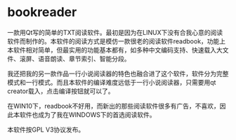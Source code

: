 # bookreader

一款用Qt写的简单的TXT阅读软件。最初是因为在LINUX下没有合我心意的阅读软件而制作的。本软件的阅读方式是模仿一款很老的阅读软件readbook，功能上本软件相对简单，但最实用的功能基本都有，如多种中文编码支持、快速载入大文件、滚屏、语音朗读、章节索引、智能分段。

我还把我的另一款作品一行小说阅读器的特色也融合进了这个软件，软件分为完整模式和一行模式。而且本软件的编译难度远低于一行小说阅读器，只需要用qt creator载入，点击编译按钮就可以了。

在WIN10下，readbook不好用，而新出的那些阅读软件很多有广告，不喜欢，因此本软件也成为了我在WINDOWS下的首选阅读软件。

本软件按GPL V3协议发布。
